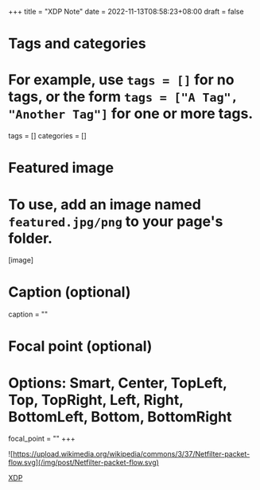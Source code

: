 +++
title = "XDP Note"
date = 2022-11-13T08:58:23+08:00
draft = false

# Tags and categories
# For example, use `tags = []` for no tags, or the form `tags = ["A Tag", "Another Tag"]` for one or more tags.
tags = []
categories = []

# Featured image
# To use, add an image named `featured.jpg/png` to your page's folder. 
[image]
  # Caption (optional)
  caption = ""

  # Focal point (optional)
  # Options: Smart, Center, TopLeft, Top, TopRight, Left, Right, BottomLeft, Bottom, BottomRight
  focal_point = ""
+++



![https://upload.wikimedia.org/wikipedia/commons/3/37/Netfilter-packet-flow.svg](/img/post/Netfilter-packet-flow.svg)


[XDP](https://upload.wikimedia.org/wikipedia/commons/3/37/Netfilter-packet-flow.svg)